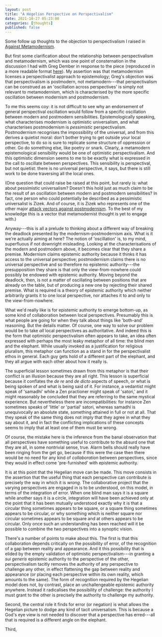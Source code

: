 ```yaml
---
layout: post
title: "A Hegelian Perspective on Perspectivalism"
date: 2021-10-27 05:23:00
categories: [thoughts]
published: false
---
```


Some follow up thoughts to the objection to perspectivalism I raised in [Against Metamodernism](https://samuelludford.medium.com/against-metamodernism-51be3cbbe751).

But first some clarification about the relationship between perspectivalism and metamodernism, which was one point of consternation in the discussion I had with Greg Dember in response to the piece (reproduced in a more readable format [here](https://systems-souls-society.com/is-oscillation-the-heart-of-metamodernism-if-not-does-it-have-a-heart/)). My assertion was that metamodernism licenses a perspectivalist approach to epistemology; Greg's objection was that perspectivalism is postmodern, not metamodern---that perspectivalism can be construed as an 'oscillation across perspectives' is simply not relevant to metamodernism, which is characterised by the more specific oscillation between modernism and postmodernism.

To me this seems coy: it is not difficult to see why an endorsement of general perspectival oscillation would follow from a specific oscillation between modern and postmodern sensibilities. Epistemologically speaking, what characterises modernism is optimistic universalism, and what characterises postmodernism is _pessimistic_ perspectivalism. Postmodernism recognises the impossibility of the universal, and from this derives a quietist moral: don't bother trying to get outside your local perspective, to do so is sure to replicate some structure of oppression or other. Go do something else, like poetry or snark. Clearly, a metamodern epistemological sensibility would be one of optimistic perspectivalism. And this optimistic dimension seems to me to be exactly what is expressed in the call to oscillate between perspectives. This sensibility is perspectival, but not quietist: there is no universal perspective, it says, but there is still work to be done traversing all the local ones.

(One question that could raise be raised at this point, but rarely is: what about pessimistic universalism? Doesn't this hold just as much claim to be the result of an oscillation between modern and postmodern sensibilities? In fact, one person who could potentially be described as a pessimistic universalist is Zizek. And of course, it is Zizek who represents one of the other major [attack vectors against postmodernism]({{site.baseurl}}/2021/08/23/zizek-poststructuralism.html). To the best of my knowledge this is a vector that metamodernist thought is yet to engage with.)

Anyway---this is all a prelude to thinking about a different way of breaking the deadlock presented by the modernism-postmodernism axis. What is it we're actually aiming at here? The notion of 'oscillation' is, to my mind, superfluous if not downright misleading. Looking at the characterisations of the modern and postmodern above, it becomes clear that they share a premise. Modernism claims epistemic authority because it thinks it has access to the universal perspective; postmodernism claims there is no universal perspective and so therefore no epistemic authority---the presupposition they share is that only the view-from-nowhere could possibly be endowed with epistemic authority. Moving beyond the deadlock, then, is not a matter of oscillating between positions that are already on the table, but of producing a new one by rejecting their shared premise. What is required is a theory of epistemic authority which neither arbitrarily grants it to one local perspective, nor attaches it to and only to the view-from-nowhere.

What we'd really like is for epistemic authority to emerge bottom-up, as some kind of collaboration between local perspectives. Presumably this is what people are going for when they talk about things like 'both-and' reasoning. But the details matter. Of course, one way to solve our problem would be to take _all_ local perspectives as authoritative. And indeed this is the form that optimistic perspectivalism often appears to take, an idea often expressed with perhaps the most leaky metaphor of all time: the blind men and the elephant. While usually invoked as a justification for religious pluralism, this metaphor can function as a stand in for the perspectivalist ethos in general. Each guy gets hold of a different part of the elephant, and they all argue with each other about how it really is.

The superficial lesson sometimes drawn from this metaphor is that their conflict is an illusion because they are all right. This lesson is superficial because it conflates the _de re_ and _de dicto_ aspects of speech, or what is being spoken of and what is being said of it. For instance, a vedantist might speak of 'samadhi' while a Zen practioner might speak of 'satori,' and it might reasonably be concluded that they are referring to the same mystical experience. But nevertheless there are incompatibilities: for instance Zen sometimes speaks of 'little' or 'partial' satori, whereas samadhi is unequivocally an absolute state, something attained in full or not at all. That they speak of the same thing does not imply that they agree in what they say about it, and in fact the conflicting implications of these concepts seems to imply that at least one of them must be wrong.

Of course, the mistake here is the inference from the banal observation that all perspectives have something useful to contribute to the absurd one that they are all, in some nontrivial sense, true. Alarm bells should really have been ringing from the get go, because if this were the case then there would be no need for any kind of _collaboration_ between perspectives, since they would in effect come 'pre-furnished' with epistemic authority.

It is at this point that the Hegelian move can be made. This move consists in the assertion that the useful thing that each perspective can contribute is precisely the way in which it is _wrong_. The collaborative project that the varying perspectives are engaged in is to be understood, on this model, in terms of the integration of error. When one blind man says it is a square while another says it is a circle, integration will have been achieved only at the point that it has been mutually understood exactly why it is that a circular thing sometimes appears to be square, or a square thing sometimes appears to be circular, or why something which is neither square nor circular sometimes appears to be square and at others appears to be circular. Only once such an understanding has been reached will it be possible to combine the two perspectives into a synoptic vision.

There's a number of points to make about this. The first is that this collaboration depends critically on the possibility of error, of the recognition of a gap between reality and appearance. And it this possibility that is elided by the empty validation of optimistic perspectivalism---in granting a _sui generis_ epistemic authority to the perspective of the other, perspectivalism tacitly removes the authority of any perspective to challenge any other, in effect flattening the gap between reality and appearance (or placing each perspective within its own reality, which amounts to the same). The form of recognition required by the Hegelian model does not, by contrast, place an unchallengeable epistemic authority anywhere. Instead it radicalises the possibility of challenge: the authority I must grant to the other is precisely the authority to challenge my authority.

Second, the central role it finds for error (or negation) is what allows the Hegelian picture to dodge any kind of tacit universalism. This is because a God's eye view is not needed to discover that a perspective has erred---all that is required is a different angle on the elephant.

Third,

